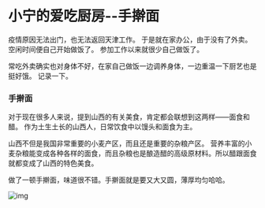 # 小宁的爱吃厨房--手擀面

疫情原因无法出门，也无法返回天津工作。
于是就在家办公，由于没有了外卖。空闲时间便自己开始做饭了。
参加工作以来就很少自己做饭了。

常吃外卖确实也对身体不好，在家自己做饭一边调养身体，一边重温一下厨艺也是挺好饿。
记录一下。

### 手擀面
对于现在很多人来说，提到山西的有关美食，肯定都会联想到这两样——面食和醋。
作为土生土长的山西人，日常饮食中以馒头和面食为主。

山西不但是我国非常重要的小麦产区，而且还是重要的杂粮产区。
营养丰富的小麦杂粮能变成各种各样的面食，而且杂粮也是酿造醋的高级原材料。所以醋跟面食就都变成了山西的特色美食。

做了一顿手擀面，味道很不错。手擀面就是要又大又圆，薄厚均匀哈哈。

![img](https://wx3.sinaimg.cn/large/007Wn86Mly1gchpyxzshmj31w02iohdt.jpg)
